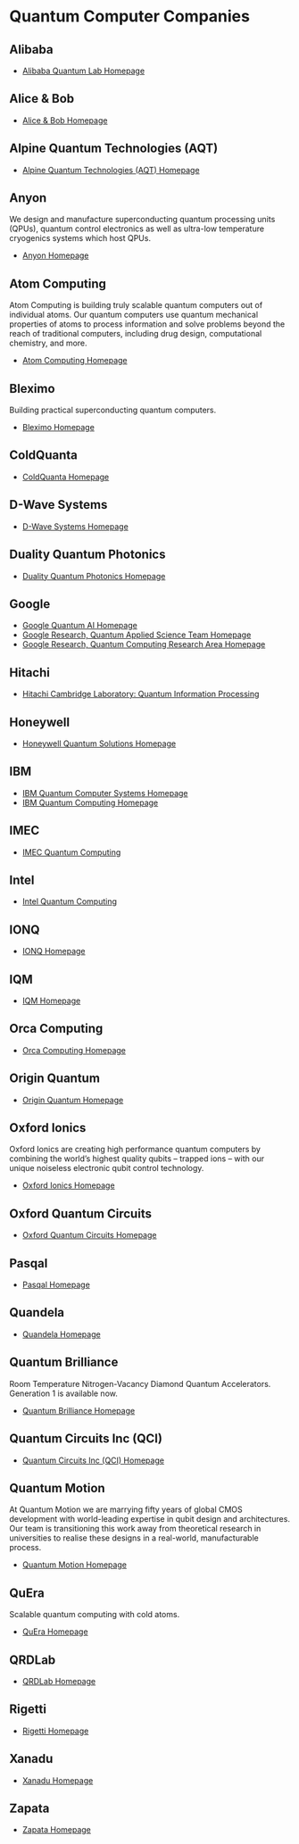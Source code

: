 # Quantum Computer Companies

## Alibaba

* [Alibaba Quantum Lab Homepage](https://damo.alibaba.com/labs/quantum)

## Alice & Bob

* [Alice & Bob Homepage](https://alice-bob.com/)

## Alpine Quantum Technologies (AQT)

* [Alpine Quantum Technologies (AQT) Homepage](https://www.aqt.eu/)

## Anyon

We design and manufacture superconducting quantum processing units (QPUs), quantum control
electronics as well as ultra-low temperature cryogenics systems which host QPUs.

* [Anyon Homepage](https://anyonsys.com/)

## Atom Computing

Atom Computing is building truly scalable quantum computers out of individual atoms. Our quantum
computers use quantum mechanical properties of atoms to process information and solve problems
beyond the reach of traditional computers, including drug design, computational chemistry, and more.

* [Atom Computing Homepage](https://www.atom-computing.com/)

## Bleximo

Building practical superconducting quantum computers.

* [Bleximo Homepage](https://bleximo.com/)

## ColdQuanta

* [ColdQuanta Homepage](https://coldquanta.com/)

## D-Wave Systems

* [D-Wave Systems Homepage](https://www.dwavesys.com/)

## Duality Quantum Photonics

* [Duality Quantum Photonics Homepage](https://www.dualityqp.com/)

## Google

* [Google Quantum AI Homepage](https://quantumai.google/)
* [Google Research, Quantum Applied Science Team Homepage](https://research.google/teams/applied-science/quantum/)
* [Google Research, Quantum Computing Research Area Homepage](https://research.google/research-areas/quantum-computing/)

## Hitachi

* [Hitachi Cambridge Laboratory: Quantum Information Processing](http://www.hit.phy.cam.ac.uk/Projects/QIP.php)

## Honeywell

* [Honeywell Quantum Solutions Homepage](https://www.honeywell.com/us/en/company/quantum)

## IBM

* [IBM Quantum Computer Systems Homepage](https://www.ibm.com/quantum-computing/systems/)
* [IBM Quantum Computing Homepage](https://quantum-computing.ibm.com/)

## IMEC

* [IMEC Quantum Computing](https://www.imec-int.com/en/quantum-computing)

## Intel

* [Intel Quantum Computing](https://www.intel.com/content/www/us/en/research/quantum-computing.html)

## IONQ

* [IONQ Homepage](https://ionq.com/)

## IQM

* [IQM Homepage](https://www.meetiqm.com/)

## Orca Computing

* [Orca Computing Homepage](https://www.orcacomputing.com/)

## Origin Quantum

* [Origin Quantum Homepage](http://www.originqc.com.cn/en/website/companyProfile.html)

## Oxford Ionics

Oxford Ionics are creating high performance quantum computers by combining the world’s highest
quality qubits – trapped ions – with our unique noiseless electronic qubit control technology.

* [Oxford Ionics Homepage](https://www.oxionics.com/)

## Oxford Quantum Circuits

* [Oxford Quantum Circuits Homepage](https://oxfordquantumcircuits.com/)

## Pasqal

* [Pasqal Homepage](https://pasqal.io/)

## Quandela

* [Quandela Homepage](https://quandela.com/)

## Quantum Brilliance

Room Temperature Nitrogen-Vacancy Diamond Quantum Accelerators. Generation 1 is available now.

* [Quantum Brilliance Homepage](https://quantumbrilliance.com/)

## Quantum Circuits Inc (QCI)

* [Quantum Circuits Inc (QCI) Homepage](https://quantumcircuits.com/)

## Quantum Motion

At Quantum Motion we are marrying fifty years of global CMOS development with world-leading
expertise in qubit design and architectures. Our team is transitioning this work away from
theoretical research in universities to realise these designs in a real-world, manufacturable
process.

* [Quantum Motion Homepage](https://quantummotion.tech/about/)

## QuEra

Scalable quantum computing with cold atoms.

* [QuEra Homepage](https://www.quera-computing.com/)

## QRDLab

* [QRDLab Homepage](https://www.qrdlab.com/)

## Rigetti

* [Rigetti Homepage](https://www.rigetti.com/)

## Xanadu

* [Xanadu Homepage](https://www.xanadu.ai/)

## Zapata

* [Zapata Homepage](https://www.zapatacomputing.com/)
